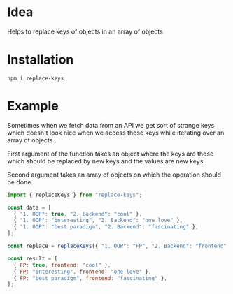 # Idea

Helps to replace keys of objects in an array of objects

# Installation

`npm i replace-keys`

# Example

Sometimes when we fetch data from an API we get sort of strange keys which doesn't look nice
when we access those keys while iterating over an array of objects.

First argument of the function takes an object where the keys are those which should be replaced by
new keys and the values are new keys.

Second argument takes an array of objects on which the operation should be done.

```js
import { replaceKeys } from "replace-keys";

const data = [
  { "1. OOP": true, "2. Backend": "cool" },
  { "1. OOP": "interesting", "2. Backend": "one love" },
  { "1. OOP": "best paradigm", "2. Backend": "fascinating" },
];

const replace = replaceKeys({ "1. OOP": "FP", "2. Backend": "frontend" }, data);

const result = [
  { FP: true, frontend: "cool" },
  { FP: "interesting", frontend: "one love" },
  { FP: "best paradigm", frontend: "fascinating" },
];
```
